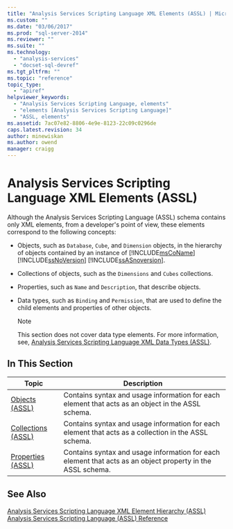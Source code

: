 ```yaml
---
title: "Analysis Services Scripting Language XML Elements (ASSL) | Microsoft Docs"
ms.custom: ""
ms.date: "03/06/2017"
ms.prod: "sql-server-2014"
ms.reviewer: ""
ms.suite: ""
ms.technology: 
  - "analysis-services"
  - "docset-sql-devref"
ms.tgt_pltfrm: ""
ms.topic: "reference"
topic_type: 
  - "apiref"
helpviewer_keywords: 
  - "Analysis Services Scripting Language, elements"
  - "elements [Analysis Services Scripting Language]"
  - "ASSL, elements"
ms.assetid: 7ac07e82-8806-4e9e-8123-22c09c0296de
caps.latest.revision: 34
author: minewiskan
ms.author: owend
manager: craigg
---
```

# Analysis Services Scripting Language XML Elements (ASSL)
  Although the Analysis Services Scripting Language (ASSL) schema contains only XML elements, from a developer's point of view, these elements correspond to the following concepts:  
  
-   Objects, such as `Database`, `Cube`, and `Dimension` objects, in the hierarchy of objects contained by an instance of [!INCLUDE[msCoName](../../includes/msconame-md.md)] [!INCLUDE[ssNoVersion](../../includes/ssnoversion-md.md)] [!INCLUDE[ssASnoversion](../../includes/ssasnoversion-md.md)].  
  
-   Collections of objects, such as the `Dimensions` and `Cubes` collections.  
  
-   Properties, such as `Name` and `Description`, that describe objects.  
  
-   Data types, such as `Binding` and `Permission`, that are used to define the child elements and properties of other objects.  
  
    > [!NOTE]  
    >  This section does not cover data type elements. For more information, see, [Analysis Services Scripting Language XML Data Types &#40;ASSL&#41;](data-type/analysis-services-scripting-language-xml-data-types-assl.md).  
  
## In This Section  
  
|Topic|Description|  
|-----------|-----------------|  
|[Objects &#40;ASSL&#41;](objects/objects-assl.md)|Contains syntax and usage information for each element that acts as an object in the ASSL schema.|  
|[Collections &#40;ASSL&#41;](collections/collections-assl.md)|Contains syntax and usage information for each element that acts as a collection in the ASSL schema.|  
|[Properties &#40;ASSL&#41;](properties/properties-assl.md)|Contains syntax and usage information for each element that acts as an object property in the ASSL schema.|  
  
## See Also  
 [Analysis Services Scripting Language XML Element Hierarchy &#40;ASSL&#41;](analysis-services-scripting-language-xml-element-hierarchy-assl.md)   
 [Analysis Services Scripting Language &#40;ASSL&#41; Reference](analysis-services-scripting-language-assl-for-xmla.md)  
  
  
